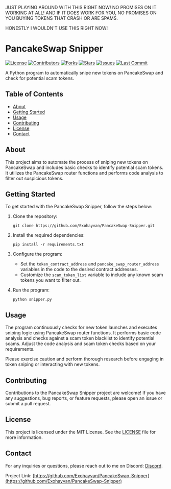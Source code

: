 JUST PLAYING AROUND WITH THIS RIGHT NOW! NO PROMISES ON IT WORKING AT ALL! AND IF IT DOES WORK FOR YOU, NO PROMISES ON YOU BUYING TOKENS THAT CRASH OR ARE SPAMS.

HONESTLY I WOULDN'T USE THIS RIGHT NOW!

# PancakeSwap Snipper

[![License](https://img.shields.io/github/license/Exohayvan/PancakeSwap-Snipper.svg)](https://github.com/Exohayvan/PancakeSwap-Snipper/blob/main/LICENSE)
[![Contributors](https://img.shields.io/github/contributors/Exohayvan/PancakeSwap-Snipper.svg)](https://github.com/Exohayvan/PancakeSwap-Snipper/graphs/contributors)
[![Forks](https://img.shields.io/github/forks/Exohayvan/PancakeSwap-Snipper.svg)](https://github.com/Exohayvan/PancakeSwap-Snipper/network/members)
[![Stars](https://img.shields.io/github/stars/Exohayvan/PancakeSwap-Snipper.svg)](https://github.com/Exohayvan/PancakeSwap-Snipper/stargazers)
[![Issues](https://img.shields.io/github/issues/Exohayvan/PancakeSwap-Snipper.svg)](https://github.com/Exohayvan/PancakeSwap-Snipper/issues)
[![Last Commit](https://img.shields.io/github/last-commit/Exohayvan/PancakeSwap-Snipper.svg)](https://github.com/Exohayvan/PancakeSwap-Snipper/commits/main)

A Python program to automatically snipe new tokens on PancakeSwap and check for potential scam tokens.

## Table of Contents

- [About](#about)
- [Getting Started](#getting-started)
- [Usage](#usage)
- [Contributing](#contributing)
- [License](#license)
- [Contact](#contact)

## About

This project aims to automate the process of sniping new tokens on PancakeSwap and includes basic checks to identify potential scam tokens. It utilizes the PancakeSwap router functions and performs code analysis to filter out suspicious tokens.

## Getting Started

To get started with the PancakeSwap Snipper, follow the steps below:

1. Clone the repository:
   ```
   git clone https://github.com/Exohayvan/PancakeSwap-Snipper.git
   ```

2. Install the required dependencies:
   ```
   pip install -r requirements.txt
   ```

3. Configure the program:
   - Set the `token_contract_address` and `pancake_swap_router_address` variables in the code to the desired contract addresses.
   - Customize the `scam_token_list` variable to include any known scam tokens you want to filter out.

4. Run the program:
   ```
   python snipper.py
   ```

## Usage

The program continuously checks for new token launches and executes sniping logic using PancakeSwap router functions. It performs basic code analysis and checks against a scam token blacklist to identify potential scams. Adjust the code analysis and scam token checks based on your requirements.

Please exercise caution and perform thorough research before engaging in token sniping or interacting with new tokens.

## Contributing

Contributions to the PancakeSwap Snipper project are welcome! If you have any suggestions, bug reports, or feature requests, please open an issue or submit a pull request.

## License

This project is licensed under the MIT License. See the [LICENSE](https://github.com/Exohayvan/PancakeSwap-Snipper/blob/main/LICENSE) file for more information.

## Contact

For any inquiries or questions, please reach out to me on Discord: [Discord](no-link).

Project Link: [https://github.com/Exohayvan/PancakeSwap-Snipper](https://github.com/Exohayvan/PancakeSwap-Snipper)
